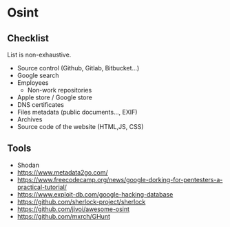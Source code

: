 # Osint

## Checklist
List is non-exhaustive.

- Source control (Github, Gitlab, Bitbucket...)
- Google search
- Employees
  - Non-work repositories
- Apple store / Google store
- DNS certificates
- Files metadata (public documents..., EXIF)
- Archives
- Source code of the website (HTML,JS, CSS)


## Tools

- Shodan
- https://www.metadata2go.com/
- https://www.freecodecamp.org/news/google-dorking-for-pentesters-a-practical-tutorial/
- https://www.exploit-db.com/google-hacking-database
- https://github.com/sherlock-project/sherlock
- https://github.com/jivoi/awesome-osint
- https://github.com/mxrch/GHunt
